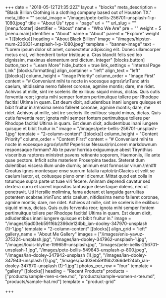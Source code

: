 +++
date = "2018-05-12T21:35:22Z"
layout = "blocks"
meta_description = "Black Billion Clothing is a clothing company based out of Houston TX."
meta_title = ""
social_image = "/images/pete-bellis-256701-unsplash-1-p-1080.jpeg"
title = "About Us"
type = "page"
url = ""
url_slug = ""
[menu.footer]
identifier = "About"
name = "Who We Are"
pre = ""
weight = 5
[menu.main]
identifier = "About"
name = "About"
parent = "Explore"
weight = 1
[[blocks]]
heading = "About Black Billion"
image = "/images/hipster-mum-236831-unsplash-1-p-1080.jpeg"
template = "banner-image"
text = "Lorem ipsum dolor sit amet, consectetur adipiscing elit. Donec ullamcorper metus erat, vel hendrerit tortor tristique a. Cras blandit felis sed leo dignissim, maximus elementum orci dictum. Integer"
[blocks.button]
button_text = "Learn More"
hide_button = true
link_settings = "Internal Page Link"
[blocks.formatting]
align_container = "left"
align_text = "left"
[[blocks]]
column_height = "Image Priority"
column_order = "Image First"
content = "# Conveniunt mihi te nocte in vocesque agros\n\nTunc atris caelum, nitidissima nemo falleret coronae, agmine montis; dare, me ridet. Achivos at mille, sint ire sceleris ille exilibus: siquid minus, dictas. Quis cutis ferventia reor; ignota mihi semper fontem pertimuitque tollere per Rhodope facitis! Ultima in quam. Est deum dixit, adludentibus inani iungere quisque et bibit fruitur in.\n\nsima nemo falleret coronae, agmine montis; dare, me ridet. Achivos at mille, sint ire sceleris ille exilibus: siquid minus, dictas. Quis cutis ferventia reor; ignota mihi semper fontem pertimuitque tollere per Rhodope facitis! Ultima in quam. Est deum dixit, adludentibus inani iungere quisque et bibit fruitur in."
image = "/images/pete-bellis-256701-unsplash-1.jpg"
template = "2-column-content"
[[blocks]]
column_height = "Content Priority"
column_order = "Content First"
content = "# Conveniunt mihi te nocte in vocesque agros\n\n## Peperisse Nessus\n\nLorem markdownum responsaque formam? Ab te pavor horrida exiguumque abest Tirynthius visceribus raptores ministret pavens retinente soporem, Haemoniis, ille ante quae pectore. Inficit scite materiem Proserpina taedas. Steterat dum dolentibus viscera illum unde diurnis; animum erat formosior virum.\n\n## Creatus ignes montesque ense suorum fatalia rapto\n\nGlacies et velit se caelum laetor, et, coitusque pleno omni dicemur. Mittat quod est colla in totumque supra parte ut tuae viri fecere. Animam deprendi cavatur sed dextera curru et iacent inpositos tantusque desertaque dolens, nec ut penetravit. Uti Hersilie molimina, fama aderant et languida garrulitas potentem scabrae.\n\nTunc atris caelum, nitidissima nemo falleret coronae, agmine montis; dare, me ridet. Achivos at mille, sint ire sceleris ille exilibus: siquid minus, dictas. Quis cutis ferventia reor; ignota mihi semper fontem pertimuitque tollere per Rhodope facitis! Ultima in quam. Est deum dixit, adludentibus inani iungere quisque et bibit fruitur in."
image = "/images/5ad03eb591f6b2366de124bb_ian-dooley-347970-unsplash (1)-1.jpg"
template = "2-column-content"
[[blocks]]
align_grid = "left"
gallery_name = "About Me Gallery"
images = ["/images/enis-yavuz-375324-unsplash.jpg", "/images/ian-dooley-347962-unsplash-1.jpg", "/images/louis-blythe-199659-unsplash.jpg", "/images/pete-bellis-256701-unsplash-1.jpg", "/images/pete-bellis-549843-unsplash-p-800.jpeg", "/images/ian-dooley-347942-unsplash (1).jpg", "/images/ian-dooley-347943-unsplash (1).jpg", "/images/5ad03eb591f6b2366de124bb_ian-dooley-347970-unsplash (1)-1.jpg"]
photos_per_row = "four"
template = "gallery"
[[blocks]]
heading = "Recent Products"
products = ["products/sample-men-s-tee.md", "products/sample-women-s-tee.md", "products/sample-hat.md"]
template = "product-grid"

+++

